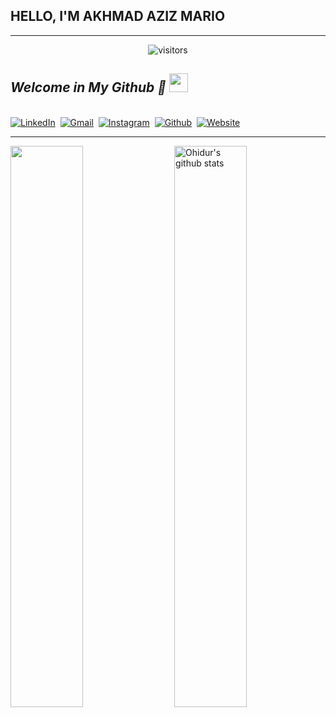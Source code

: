 <h2>HELLO, I'M AKHMAD AZIZ MARIO </h2>
<hr>
<p align="center"><img align="center" alt="visitors" src="https://gpvc.arturio.dev/akhmadazizmario"></p>

<h2><em>Welcome in My Github 👋 <img src="https://media.giphy.com/media/WUlplcMpOCEmTGBtBW/giphy.gif" width="30"></em> </h2>
<br>
<a href="https://www.linkedin.com/in/akhmad-aziz-mario-262221232/"><img src="https://img.shields.io/badge/linkedin-%230077B5.svg?&style=for-the-badge&logo=linkedin&logoColor=white" alt="LinkedIn" /></a>&nbsp;
<a href="mailto:akhmadazizmario@gmail.com?subject=Halo%20Fasya"><img src="https://img.shields.io/badge/gmail-%23D14836.svg?&style=for-the-badge&logo=gmail&logoColor=white" alt="Gmail"/></a>&nbsp;
<a href="https://instagram.com/azizmario_"><img src="https://img.shields.io/badge/instagram-%23E4405F.svg?&style=for-the-badge&logo=instagram&logoColor=white" alt="Instagram" /></a>&nbsp;
<a href="#"><img src="https://img.shields.io/github/followers/secondl1f3?label=Follow&style=social" alt="Github" /></a>&nbsp;
<a href="https://akhmadazizmario.000webhostapp.com/"><img src="https://img.shields.io/badge/Website-46a2f1.svg?&style=flat-square&logo=Google-Chrome&logoColor=white&link=https://fajarah.wordpress.com/" alt="Website" /></a>&nbsp;

<hr>

<p align="">
  <img width="48%"  align="center" src="https://github-readme-stats.vercel.app/api/top-langs/?username=akhmadazizmario&theme=vue-dark&hide_langs_below=1&layout=compact" />
  <img width="48%"  align="right" src="https://github-readme-stats.vercel.app/api?username=akhmadazizmario&show_icons=true&theme=vue-dark&line_height=31" alt="Ohidur's github stats"/>
</p>
<!--
**akhmadazizmario/akhmadazizmario** is a ✨ _special_ ✨ repository because its `README.md` (this file) appears on your GitHub profile.

Here are some ideas to get you started:

- 🔭 I’m currently working on ...
- 🌱 I’m currently learning ...
- 👯 I’m looking to collaborate on ...
- 🤔 I’m looking for help with ...
- 💬 Ask me about ...
- 📫 How to reach me: ...
- 😄 Pronouns: ...
- ⚡ Fun fact: ...
-->
